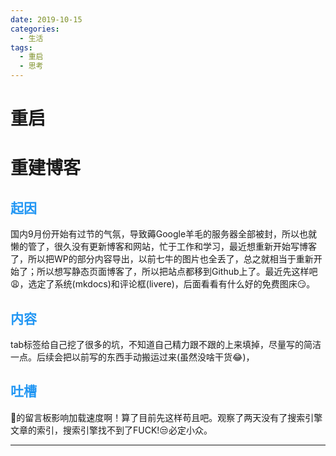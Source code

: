 ```yaml
---
date: 2019-10-15
categories:
  - 生活
tags:
  - 重启
  - 思考
---
```


# 重启

<!-- more -->

# 重建博客

## <font style="color: #2196F3;">起因</font>
国内9月份开始有过节的气氛，导致薅Google羊毛的服务器全部被封，所以也就懒的管了，很久没有更新博客和网站，忙于工作和学习，最近想重新开始写博客了，所以把WP的部分内容导出，以前七牛的图片也全丢了，总之就相当于重新开始了；所以想写静态页面博客了，所以把站点都移到Github上了。最近先这样吧😩，选定了系统(mkdocs)和评论框(livere)，后面看看有什么好的免费图床😏。

## <font style="color: #2196F3;">内容</font>
tab标签给自己挖了很多的坑，不知道自己精力跟不跟的上来填掉，尽量写的简洁一点。后续会把以前写的东西手动搬运过来(虽然没啥干货😂)，

## <font style="color: #2196F3;">吐槽</font>
🐎的留言板影响加载速度啊！算了目前先这样苟且吧。观察了两天没有了搜索引擎文章的索引，搜索引擎找不到了FUCK!😒必定小众。



<hr>

<script src="https://utteranc.es/client.js"
        repo="it-andy-hou/it-andy-hou.github.io"
        issue-term="pathname"
        theme="github-light"
        crossorigin="anonymous"
        async>
</script>
